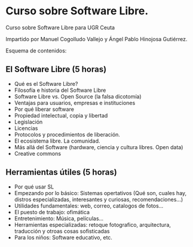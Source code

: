 # Curso sobre Software Libre.

Curso sobre Software Libre para UGR Ceuta

Impartido por Manuel Cogolludo Vallejo y Ángel Pablo Hinojosa Gutiérrez.

Esquema de contenidos:

## El Software Libre (5 horas)
- Qué es el Software Libre?
- Filosofía e historia del Software Libre
- Software Libre vs. Open Source (la falsa dicotomía)
- Ventajas para usuarios, empresas e instituciones
- Por qué liberar software
- Propiedad intelectual, copia y libertad
- Legislación
- Licencias
- Protocolos y procedimientos de liberación.
- El ecosistema libre. La comunidad.
- Más allá del Software (hardware, ciencia y cultura libres. Open data)
- Creative commons

## Herramientas útiles (5 horas)
- Por qué usar SL
- Empezando por lo básico: Sistemas opertativos (Qué son, cuales hay, distros especializadas, interesantes y curiosas, recomendaciones...)
- Utilidades fundamentales: web, correo, catalogos de fotos...
- El puesto de trabajo: ofimática
- Entretenimiento: Música, películas...
- Herramientas especializadas: retoque fotografico, arquitectura, traducción y otroas cosas sofisticadas
- Para los niños: Software educativo, etc.

